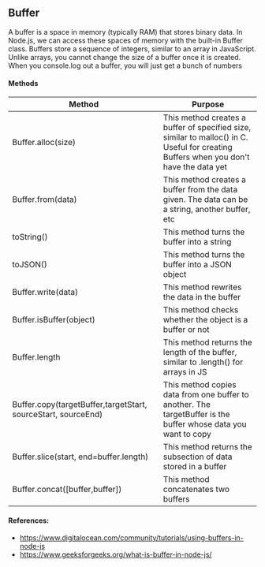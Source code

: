 ## Buffer

A buffer is a space in memory (typically RAM) that stores binary data. In Node.js, we can access these spaces of memory with the built-in Buffer class. Buffers store a sequence of integers, similar to an array in JavaScript. Unlike arrays, you cannot change the size of a buffer once it is created. When you console.log out a buffer, you will just get a bunch of numbers

#### Methods
| Method | Purpose|
|---------|---------|
| Buffer.alloc(size) | This method creates a buffer of specified size, similar to malloc() in C. Useful for creating Buffers when you don't have the data yet |
| Buffer.from(data) | This method creates a buffer from the data given. The data can be a string, another buffer, etc |
| toString() | This method turns the buffer into a string |
| toJSON() | This method turns the buffer into a JSON object |
| Buffer.write(data) | This method rewrites the data in the buffer |
| Buffer.isBuffer(object) |	This method checks whether the object is a buffer or not |
| Buffer.length	| This method returns the length of the buffer, similar to .length() for arrays in JS |
| Buffer.copy(targetBuffer,targetStart, sourceStart, sourceEnd) |	This method copies data from one buffer to another. The targetBuffer is the buffer whose data you want to copy |
| Buffer.slice(start, end=buffer.length) | This method returns the subsection of data stored in a buffer |
| Buffer.concat([buffer,buffer]) | This method concatenates two buffers |

#### References:
- https://www.digitalocean.com/community/tutorials/using-buffers-in-node-js
- https://www.geeksforgeeks.org/what-is-buffer-in-node-js/
